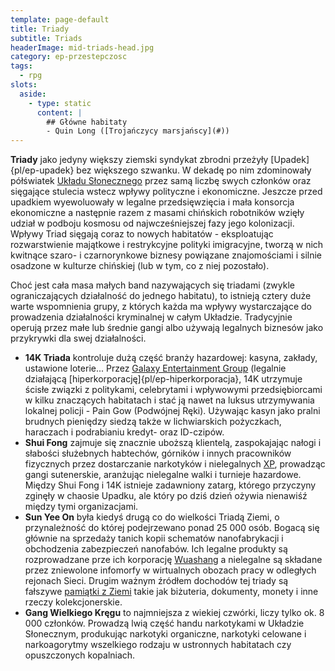 ```yaml
---
template: page-default
title: Triady
subtitle: Triads
headerImage: mid-triads-head.jpg
category: ep-przestepczosc
tags:
  - rpg
slots:
  aside:
    - type: static
      content: |
        ## Główne habitaty
        - Quin Long ([Trojańczycy marsjańscy](#))
---
```

**Triady** jako jedyny większy ziemski syndykat zbrodni przeżyły [Upadek]{pl/ep-upadek} bez większego szwanku. W dekadę po nim zdominowały półświatek [Układu Słonecznego]((#)) przez samą liczbę swych członków oraz sięgające stulecia wstecz wpływy polityczne i ekonomiczne. Jeszcze przed upadkiem wyewoluowały w legalne przedsięwzięcia i mała konsorcja ekonomiczne a następnie razem z masami chińskich robotników wzięły udział w podboju kosmosu od najwcześniejszej fazy jego kolonizacji. Wpływy Triad sięgają coraz to nowych habitatów - eksploatując rozwarstwienie majątkowe i restrykcyjne polityki imigracyjne, tworzą w nich kwitnące szaro- i czarnorynkowe biznesy powiązane znajomościami i silnie osadzone w kulturze chińskiej (lub w tym, co z niej pozostało).

Choć jest cała masa małych band nazywających się triadami (zwykle ograniczających działalność do jednego habitatu), to istnieją cztery duże warte wspomnienia grupy, z których każda ma wpływy wystarczające do prowadzenia działalności kryminalnej w całym Układzie. Tradycyjnie operują przez małe lub średnie gangi albo używają legalnych biznesów jako przykrywki dla swej działalności.

*   **14K Triada** kontroluje dużą część branży hazardowej: kasyna, zakłady, ustawione loterie... Przez [Galaxy Entertainment Group](Galaxy+Entertainment+Group) (legalnie działającą [hiperkorporację]{pl/ep-hiperkorporacja}, 14K utrzymuje ścisłe związki z politykami, celebrytami i wpływowymi przedsiębiorcami w kilku znaczących habitatach i stać ją nawet na luksus utrzymywania lokalnej policji - Pain Gow (Podwójnej Ręki). Używając kasyn jako pralni brudnych pieniędzy siedzą także w lichwiarskich pożyczkach, haraczach i podrabianiu kredyt- oraz ID-czipów.
*   **Shui Fong** zajmuje się znacznie uboższą klientelą, zaspokajając nałogi i słabości służebnych habtechów, górników i innych pracowników fizycznych przez dostarczanie narkotyków i nielegalnych [XP](XP), prowadząc gangi sutenerskie, aranżując nielegalne walki i turnieje hazardowe. Między Shui Fong i 14K istnieje zadawniony zatarg, którego przyczyny zginęły w chaosie Upadku, ale który po dziś dzień ożywia nienawiśź między tymi organizacjami.
*   **Sun Yee On** była kiedyś drugą co do wielkości Triadą Ziemi, o przynależność do której podejrzewano ponad 25 000 osób. Bogacą się głównie na sprzedaży tanich kopii schematów nanofabrykacji i obchodzenia zabezpieczeń nanofabów. Ich legalne produkty są rozprowadzane prze ich korporację [Wuashang](Wuashang) a nielegalne są składane przez zniewolone infomorfy w wirtualnych obozach pracy w odległych rejonach Sieci. Drugim ważnym źródłem dochodów tej triady są fałszywe [pamiątki z Ziemi](pami%C4%85tki+z+Ziemi) takie jak biżuteria, dokumenty, monety i inne rzeczy kolekcjonerskie.
*   **Gang Wielkiego Kręgu** to najmniejsza z wiekiej czwórki, liczy tylko ok. 8 000 członków. Prowadzą lwią część handu narkotykami w Układzie Słonecznym, produkując narkotyki organiczne, narkotyki celowane i narkoagorytmy wszelkiego rodzaju w ustronnych habitatach czy opuszczonych kopalniach.
